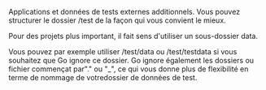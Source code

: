 Applications et données de tests externes additionnels. 
Vous pouvez structurer le dossier /test de la façon qui vous convient le mieux.

Pour des projets plus important, il fait sens d'utiliser un sous-dossier data.

Vous pouvez par exemple utiliser /test/data ou /test/testdata
si vous souhaitez que Go ignore ce dossier.
Go ignore également les dossiers ou fichier commençat par"." ou "_", ce qui vous donne plus de flexibilité en terme de nommage de votredossier de données de test.